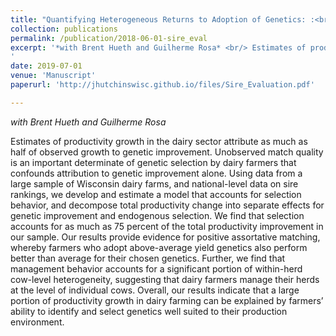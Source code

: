 ```yaml
---
title: "Quantifying Heterogeneous Returns to Adoption of Genetics: :<br/> The Case of the Dairy Industry"
collection: publications
permalink: /publication/2018-06-01-sire_eval
excerpt: '*with Brent Hueth and Guilherme Rosa* <br/> Estimates of productivity growth in the dairy sector attribute as much as half of observed growth to genetic improvement. Unobserved match quality is an important determinate of genetic selection by dairy farmers that confounds attribution to genetic improvement alone. Using data from a large sample of Wisconsin dairy farms, and national-level data on sire rank- ings, we develop and estimate a model that accounts for selection behavior, and decompose total productivity change into separate effects for genetic improvement and endogenous selection. We find that selection accounts for as much as 75 percent of the total productivity improvement in our sample. Our results provide evidence for positive assortative matching, whereby farmers who adopt above-average yield genetics also perform better than average for their chosen genetics. Further, we find that management behavior accounts for a significant portion of within-herd cow-level heterogeneity, suggesting that dairy farmers manage their herds at the level of individual cows. Overall, our results indicate that a large portion of productivity growth in dairy farming can be explained by farmers’ ability to identify and select genetics well suited to their production environment.
'
date: 2019-07-01
venue: 'Manuscript'
paperurl: 'http://jhutchinswisc.github.io/files/Sire_Evaluation.pdf'

---
```


*with Brent Hueth and Guilherme Rosa*

Estimates of productivity growth in the dairy sector attribute as much as half of observed growth to genetic improvement. Unobserved match quality is an important determinate of genetic selection by dairy farmers that confounds attribution to genetic improvement alone. Using data from a large sample of Wisconsin dairy farms, and national-level data on sire rankings, we develop and estimate a model that accounts for selection behavior, and decompose total productivity change into separate effects for genetic improvement and endogenous selection. We find that selection accounts for as much as 75 percent of the total productivity improvement in our sample. Our results provide evidence for positive assortative matching, whereby farmers who adopt above-average yield genetics also perform better than average for their chosen genetics. Further, we find that management behavior accounts for a significant portion of within-herd cow-level heterogeneity, suggesting that dairy farmers manage their herds at the level of individual cows. Overall, our results indicate that a large portion of productivity growth in dairy farming can be explained by farmers’ ability to identify and select genetics well suited to their production environment.

